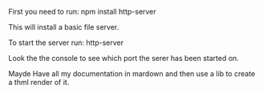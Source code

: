 First you need to run:
	npm install http-server

This will install a basic file server.


To start the server run:
	http-server


Look the the console to see which port the serer has been started on.





Mayde Have all my documentation in mardown and then use a lib to create a thml render of it.